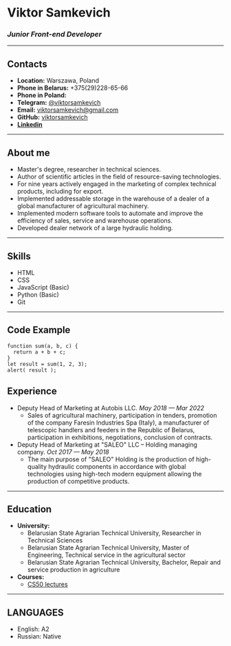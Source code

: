 # **Viktor Samkevich**
### *Junior Front-end Developer*
***
## **Contacts**
- **Location:** Warszawa, Poland
- **Phone in Belarus:** +375(29)228-65-66
- **Phone in Poland:** 
- **Telegram:** [@viktorsamkevich](https://t.me/viktorsamkevich)
- **Email:** viktorsamkevich@gmail.com
- **GitHub:** [viktorsamkevich](https://github.com/viktorsamkevich)
- **[Linkedin](https://www.linkedin.com/in/viktorsamkevich/)**
***
## **About me**
- Master's degree, researcher in technical sciences.
- Author of scientific articles in the field of resource-saving technologies.
- For nine years actively engaged in the marketing of complex technical products, including for export.
- Implemented addressable storage in the warehouse of a dealer of a global manufacturer of agricultural machinery.
- Implemented modern software tools to automate and improve the efficiency of sales, service and warehouse operations.
- Developed dealer network of a large hydraulic holding.
***
## **Skills**
- HTML
- CSS
- JavaScript (Basic)
- Python (Basic)
- Git
***
## **Code Example**
```
function sum(a, b, c) {
  return a + b + c;
}
let result = sum(1, 2, 3);
alert( result );
```
## **Experience**
* Deputy Head of Marketing at Autobis LLС.
*May 2018 — Mar 2022*
    + Sales of agricultural machinery, participation in tenders, promotion of the company Faresin Industries Spa (Italy), a manufacturer of telescopic handlers and feeders in the Republic of Belarus, participation in exhibitions, negotiations, conclusion of contracts.
* Deputy Head of Marketing at "SALEO" LLC – Holding managing
company.
*Oct 2017 — May 2018*
    + The main purpose of "SALEO" Holding is the production of high-quality hydraulic components in accordance with global technologies using high-tech modern equipment allowing the production of competitive products.
***
## **Education**
* **University:** 
    * Belarusian State Agrarian Technical University, Researcher in Technical Sciences
    * Belarusian State Agrarian Technical University, Master of Engineering, Technical service in the agricultural sector
    * Belarusian State Agrarian Technical University, Bachelor, Repair and service production in agriculture
* **Courses:**
    * [CS50 lectures](https://www.youtube.com/channel/UCcabW7890RKJzL968QWEykA)
***
## **LANGUAGES**
* English: A2
* Russian: Native 